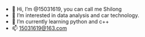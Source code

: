 - 👋 Hi, I’m @15031619, you can call me Shilong
- 👀 I’m interested in data analysis and car technology.
- 🌱 I’m currently learning python and c++ 
- 📫 15031619@163.com





<!---
15031619/15031619 is a ✨ special ✨ repository because its `README.md` (this file) appears on your GitHub profile.
You can click the Preview link to take a look at your changes.
--->
